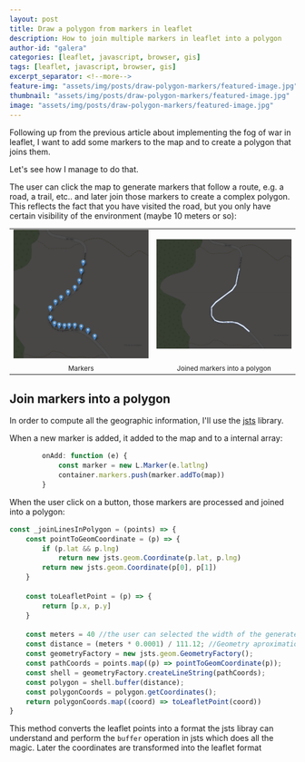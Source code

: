 ```yaml
---
layout: post
title: Draw a polygon from markers in leaflet
description: How to join multiple markers in leaflet into a polygon
author-id: "galera"
categories: [leaflet, javascript, browser, gis]
tags: [leaflet, javascript, browser, gis]
excerpt_separator: <!--more-->
feature-img: "assets/img/posts/draw-polygon-markers/featured-image.jpg"
thumbnail: "assets/img/posts/draw-polygon-markers/featured-image.jpg"
image: "assets/img/posts/draw-polygon-markers/featured-image.jpg"
---
```

<style type="text/css">
.image-table td{
    border: 0px;
}
.image-table .center{
    text-align: center;
}
</style>
Following up from the previous article about implementing the fog of war in leaflet, I want to add some markers to the map and to create a polygon that joins them.

Let's see how I manage to do that.

<p><!--more--></p>

The user can click the map to generate markers that follow a route, e.g. a road, a trail, etc.. and later join those markers to create a complex polygon. This reflects the fact that you have visited the road, but you only have certain visibility of the environment (maybe 10 meters or so):

<table class="image-table">
<tr>
<td>
<img src="/assets/img/posts/draw-polygon-markers/1.png" alt="Markers"/>
</td>
<td>
<img src="/assets/img/posts/draw-polygon-markers/2.png" alt="Joined markers into a polygon"/>
</td>
</tr>
<tr>
<td class="center">
<small>Markers</small>
</td>
<td class="center">
<small>Joined markers into a polygon</small>
</td>
</tr>
</table>

## Join markers into a polygon

In order to compute all the geographic information, I'll use the <a href="https://github.com/bjornharrtell/jsts">jsts</a> library.

When a new marker is added, it added to the map and to a internal array:
```javascript
        onAdd: function (e) {
            const marker = new L.Marker(e.latlng)
            container.markers.push(marker.addTo(map))
        }
```
When the user click on a button, those markers are processed and joined into a polygon:

```javascript
const _joinLinesInPolygon = (points) => {
    const pointToGeomCoordinate = (p) => {
        if (p.lat && p.lng)
            return new jsts.geom.Coordinate(p.lat, p.lng)
        return new jsts.geom.Coordinate(p[0], p[1])
    }

    const toLeafletPoint = (p) => {
        return [p.x, p.y]
    }

    const meters = 40 //the user can selected the width of the generated polygon
    const distance = (meters * 0.0001) / 111.12; //Geometry aproximations
    const geometryFactory = new jsts.geom.GeometryFactory();
    const pathCoords = points.map((p) => pointToGeomCoordinate(p));
    const shell = geometryFactory.createLineString(pathCoords);
    const polygon = shell.buffer(distance);
    const polygonCoords = polygon.getCoordinates();
    return polygonCoords.map((coord) => toLeafletPoint(coord))
}
```
This method converts the leaflet points into a format the jsts libray can understand and perform the `buffer` operation in jsts which does all the magic. Later the coordinates are transformed into the leaflet format